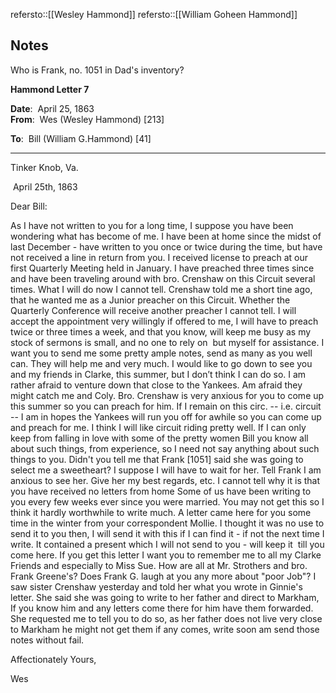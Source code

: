 
refersto::[[Wesley Hammond]]
refersto::[[William Goheen Hammond]]


## Notes

Who is Frank, no. 1051 in Dad's inventory?



**Hammond Letter 7**

**Date**:  April 25, 1863  
**From**:  Wes (Wesley Hammond) [213]

**To**:  Bill (William G.Hammond) [41]

____________________

  

Tinker Knob, Va.

 April 25th, 1863

  

Dear Bill:

  

As I have not written to you for a long time, I suppose you have been wondering what has become of me. I have been at home since the midst of last December - have written to you once or twice during the time, but have not received a line in return from you. I received license to preach at our first Quarterly Meeting held in January. I have preached three times since and have been traveling around with bro. Crenshaw on this Circuit several times. What I will do now I cannot tell. Crenshaw told me a short tine ago, that he wanted me as a Junior preacher on this Circuit. Whether the Quarterly Conference will receive another preacher I cannot tell. I will accept the appointment very willingly if offered to me, I will have to preach twice or three times a week, and that you know, will keep me busy as my stock of sermons is small, and no one to rely on  but myself for assistance. I want you to send me some pretty ample notes, send as many as you well can. They will help me and very much. I would like to go down to see you and my friends in Clarke, this summer, but I don’t think I can do so. I am rather afraid to venture down that close to the Yankees. Am afraid they might catch me and Coly. Bro. Crenshaw is very anxious for you to come up this summer so you can preach for him. If I remain on this circ. -- i.e. circuit --  I am in hopes the Yankees will run you off for awhile so you can come up and preach for me. I think I will like circuit riding pretty well. If I can only keep from falling in love with some of the pretty women Bill you know all about such things, from experience, so I need not say anything about such things to you. Didn't you tell me that Frank [1051] said she was going to select me a sweetheart? I suppose I will have to wait for her. Tell Frank I am anxious to see her. Give her my best regards, etc. I cannot tell why it is that you have received no letters from home Some of us have been writing to you every few weeks ever since you were married. You may not get this so I think it hardly worthwhile to write much. A letter came here for you some time in the winter from your correspondent Mollie. I thought it was no use to send it to you then, I will send it with this if I can find it - if not the next time I write. It contained a present which I will not send to you - will keep it  till you come here. If you get this letter I want you to remember me to all my Clarke Friends and especially to Miss Sue. How are all at Mr. Strothers and bro. Frank Greene's? Does Frank G. laugh at you any more about "poor Job"? I saw sister Crenshaw yesterday and told her what you wrote in Ginnie's letter. She said she was going to write to her father and direct to Markham, If you know him and any letters come there for him have them forwarded. She requested me to tell you to do so, as her father does not live very close to Markham he might not get them if any comes, write soon am send those notes without fail.

  

Affectionately Yours,

Wes

  